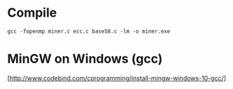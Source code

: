 # Compile
```gcc -fopenmp miner.c ecc.c base58.c -lm -o miner.exe```
# MinGW on Windows (gcc)
[http://www.codebind.com/cprogramming/install-mingw-windows-10-gcc/]
